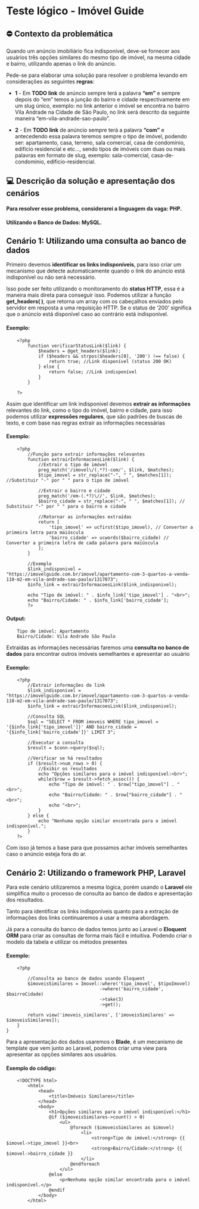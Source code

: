 
# Teste lógico - Imóvel Guide

## ⛔ Contexto da problemática
Quando um anúncio imobiliário fica indisponível, deve-se fornecer aos usuários três opções similares do mesmo tipo de imóvel, na mesma cidade e bairro, utilizando apenas o link do anúncio.

Pede-se para elaborar uma solução para resolver o problema levando em considerações as seguintes **regras**:

- **1️** - Em **TODO link** de anúncio sempre terá a palavra **“em”** e sempre depois do “em” temos a junção do bairro e cidade respectivamente em um slug único, exemplo: no link anterior o imóvel se encontra no bairro Vila Andrade na Cidade de São Paulo, no link será descrito da seguinte maneira “em-vila-andrade-sao-paulo”.

- **2️** - Em **TODO link** de anúncio sempre terá a palavra **“com”** e antecedendo essa palavra teremos sempre o tipo de imóvel, podendo ser: apartamento, casa, terreno, sala comercial, casa de condomínio, edifício residencial e etc..., sendo tipos de imóveis com duas ou mais palavras em formato de slug, exemplo: sala-comercial, casa-de-condominio, edificio-residencial.



## 💻 Descrição da solução e apresentação dos cenários

#### Para resolver esse problema, considerarei a linguagem da vaga: PHP.
#### Utilizando o Banco de Dados: MySQL.

## Cenário 1: Utilizando uma consulta ao banco de dados

Primeiro devemos **identificar os links indisponíveis**, para isso criar um mecanismo que detecte automaticamente quando o link do anúncio está indisponível ou não será necessário. 

Isso pode ser feito utilizando o monitoramento do **status HTTP**, essa é a maneira mais direta para conseguir isso. Podemos utilizar a função **get_headers( )**, que retorna um array com os cabeçalhos enviados pelo servidor em resposta a uma requisição HTTP. Se o status de ‘200’ significa que o anúncio está disponível caso ao contrário está indisponível. 

#### Exemplo:

```
    <?php
        function verificarStatusLink($link) {
            $headers = @get_headers($link);
            if ($headers && strpos($headers[0], '200') !== false) {
                return true; //Link disponível (status 200 OK)
            } else {
                return false; //Link indisponível
            }
        }

    ?>
```

Assim que identificar um link indisponível devemos **extrair as informações** relevantes do link, como o tipo do imóvel, bairro e cidade, para isso podemos utilizar **expressões regulares**, que são padrões de buscas de texto, e com base nas regras extrair as informações necessárias

#### Exemplo:
```
    <?php
        //Função para extrair informações relevantes
        function extrairInformacoesLink($link) {
            //Extrair o tipo de imóvel
            preg_match('/imovel\/(.*?)-com/', $link, $matches);
            $tipo_imovel = str_replace("-", " ", $matches[1]); //Substituir "-" por " " para o tipo de imóvel
            
            //Extrair o bairro e cidade
            preg_match('/em-(.*?)\//', $link, $matches);
            $bairro_cidade = str_replace("-", " ", $matches[1]); // Substituir "-" por " " para o bairro e cidade
            
            //Retornar as informações extraídas
            return [
                'tipo_imovel' => ucfirst($tipo_imovel), // Converter a primeira letra para maiúscula
                'bairro_cidade' => ucwords($bairro_cidade) // Converter a primeira letra de cada palavra para maiúscula
            ];
        }

        //Exemplo
        $link_indisponivel = "https://imovelguide.com.br/imovel/apartamento-com-3-quartos-a-venda-110-m2-em-vila-andrade-sao-paulo/1317073";
        $info_link = extrairInformacoesLink($link_indisponivel);

        echo "Tipo de imóvel: " . $info_link['tipo_imovel'] . "<br>";
        echo "Bairro/Cidade: " . $info_link['bairro_cidade'];
        ?>
```
#### Output:
```
    Tipo de imóvel: Apartamento
    Bairro/Cidade: Vila Andrade São Paulo
```

Extraídas as informações necessárias faremos uma **consulta no banco de dados** para encontrar outros imóveis semelhantes e apresentar ao usuário

#### Exemplo:
```
    <?php
        //Extrair informações do link
        $link_indisponivel = "https://imovelguide.com.br/imovel/apartamento-com-3-quartos-a-venda-110-m2-em-vila-andrade-sao-paulo/1317073";
        $info_link = extrairInformacoesLink($link_indisponivel);

        //Consulta SQL
        $sql = "SELECT * FROM imoveis WHERE tipo_imovel = '{$info_link['tipo_imovel']}' AND bairro_cidade = '{$info_link['bairro_cidade']}' LIMIT 3";

        //Executar a consulta
        $result = $conn->query($sql);

        //Verificar se há resultados
        if ($result->num_rows > 0) {
            //Exibir os resultados
            echo "Opções similares para o imóvel indisponível:<br>";
            while($row = $result->fetch_assoc()) {
                echo "Tipo de imóvel: " . $row["tipo_imovel"] . "<br>";
                echo "Bairro/Cidade: " . $row["bairro_cidade"] . "<br>";
                echo "<br>";
            }
        } else {
            echo "Nenhuma opção similar encontrada para o imóvel indisponível.";
        }
    ?>
```


Com isso já temos a base para que possamos achar imóveis semelhantes caso o anúncio esteja fora do ar.


## Cenário 2: Utilizando o framework PHP, Laravel

Para este cenário utilizaremos a mesma lógica, porém usando o **Laravel** ele simplifica muito o processo de consulta ao banco de dados e apresentação dos resultados.

Tanto para identificar os links indisponíveis quanto para a extração de informações dos links continuaremos a usar a mesma abordagem.

Já para a consulta do banco de dados temos junto ao Laravel o **Eloquent ORM** para criar as consultas de forma mais fácil e intuitiva. Podendo criar o modelo da tabela e utilizar os métodos presentes

#### Exemplo:

```
    <?php

        //Consulta ao banco de dados usando Eloquent
        $imoveisSimilares = Imovel::where('tipo_imovel', $tipoImovel)
                                   ->where('bairro_cidade', $bairroCidade)
                                   ->take(3)
                                   ->get();

        return view('imoveis_similares', ['imoveisSimilares' => $imoveisSimilares]);
    }
}
```

Para a apresentação dos dados usaremos o **Blade**, é um mecanismo de template que vem junto ao Laravel, podemos criar uma view para apresentar as opções similares aos usuários.

#### Exemplo do código:
```
    <!DOCTYPE html>
        <html>
            <head>
                <title>Imóveis Similares</title>
            </head>
            <body>
                <h1>Opções similares para o imóvel indisponível:</h1>
                @if ($imoveisSimilares->count() > 0)
                    <ul>
                        @foreach ($imoveisSimilares as $imovel)
                            <li>
                                <strong>Tipo de imóvel:</strong> {{ $imovel->tipo_imovel }}<br>
                                <strong>Bairro/Cidade:</strong> {{ $imovel->bairro_cidade }}
                            </li>
                        @endforeach
                    </ul>
                @else
                    <p>Nenhuma opção similar encontrada para o imóvel indisponível.</p>
                @endif
            </body>
        </html>
```